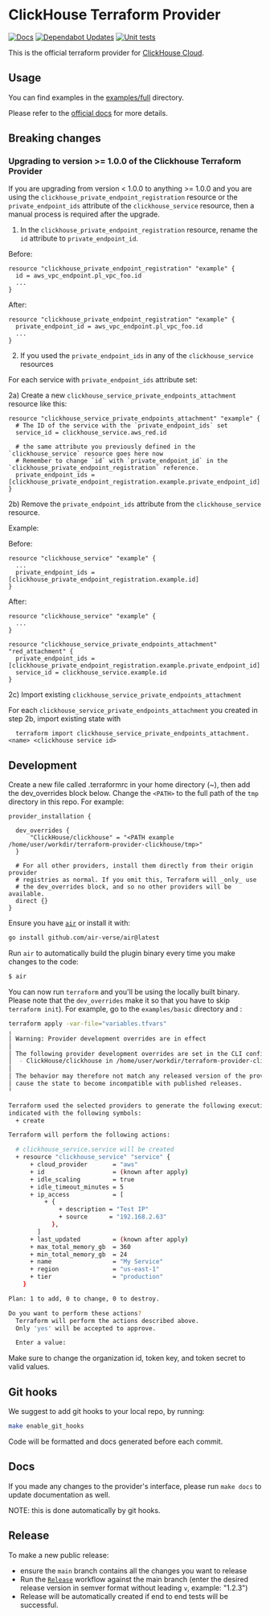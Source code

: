 # ClickHouse Terraform Provider

[![Docs](https://github.com/ClickHouse/terraform-provider-clickhouse/actions/workflows/docs.yaml/badge.svg)](https://github.com/ClickHouse/terraform-provider-clickhouse/actions/workflows/docs.yaml)
[![Dependabot Updates](https://github.com/ClickHouse/terraform-provider-clickhouse/actions/workflows/dependabot/dependabot-updates/badge.svg)](https://github.com/ClickHouse/terraform-provider-clickhouse/actions/workflows/dependabot/dependabot-updates)
[![Unit tests](https://github.com/ClickHouse/terraform-provider-clickhouse/actions/workflows/test.yaml/badge.svg)](https://github.com/ClickHouse/terraform-provider-clickhouse/actions/workflows/test.yaml)

This is the official terraform provider for [ClickHouse Cloud](https://clickhouse.com/docs/en/about-us/cloud).

## Usage

You can find examples in the [examples/full](https://github.com/ClickHouse/terraform-provider-clickhouse/tree/main/examples/full) directory.

Please refer to the [official docs](https://registry.terraform.io/providers/ClickHouse/clickhouse/latest/docs) for more details.

## Breaking changes

### Upgrading to version >= 1.0.0 of the Clickhouse Terraform Provider

If you are upgrading from version < 1.0.0 to anything >= 1.0.0 and you are using the `clickhouse_private_endpoint_registration` resource or the `private_endpoint_ids` attribute of the `clickhouse_service` resource,
then a manual process is required after the upgrade.

1) In the `clickhouse_private_endpoint_registration` resource, rename the `id` attribute to `private_endpoint_id`.

Before:

```
resource "clickhouse_private_endpoint_registration" "example" {
  id = aws_vpc_endpoint.pl_vpc_foo.id
  ...
}
```

After:

```
resource "clickhouse_private_endpoint_registration" "example" {
  private_endpoint_id = aws_vpc_endpoint.pl_vpc_foo.id
  ...
}
```

2) If you used the `private_endpoint_ids` in any of the `clickhouse_service` resources

For each service with `private_endpoint_ids` attribute set:

2a) Create a new `clickhouse_service_private_endpoints_attachment` resource  like this:

```
resource "clickhouse_service_private_endpoints_attachment" "example" {
  # The ID of the service with the `private_endpoint_ids` set
  service_id = clickhouse_service.aws_red.id

  # the same attribute you previously defined in the `clickhouse_service` resource goes here now
  # Remember to change `id` with `private_endpoint_id` in the `clickhouse_private_endpoint_registration` reference.
  private_endpoint_ids = [clickhouse_private_endpoint_registration.example.private_endpoint_id]
}
```

2b) Remove the `private_endpoint_ids` attribute from the `clickhouse_service` resource.

Example:

Before:

```
resource "clickhouse_service" "example" {
  ...
  private_endpoint_ids = [clickhouse_private_endpoint_registration.example.id]
}
```

After:

```
resource "clickhouse_service" "example" {
  ...
}

resource "clickhouse_service_private_endpoints_attachment" "red_attachment" {
  private_endpoint_ids = [clickhouse_private_endpoint_registration.example.private_endpoint_id]
  service_id = clickhouse_service.example.id
}
```

2c) Import existing `clickhouse_service_private_endpoints_attachment`

For each `clickhouse_service_private_endpoints_attachment` you created in step 2b, import existing state with

```
  terraform import clickhouse_service_private_endpoints_attachment.<name> <clickhouse service id>
```

## Development

Create a new file called .terraformrc in your home directory (~), then add the dev_overrides block below. Change the `<PATH>` to the full path of the `tmp` directory in this repo. For example:

```t
provider_installation {

  dev_overrides {
      "ClickHouse/clickhouse" = "<PATH example /home/user/workdir/terraform-provider-clickhouse/tmp>"
  }

  # For all other providers, install them directly from their origin provider
  # registries as normal. If you omit this, Terraform will _only_ use
  # the dev_overrides block, and so no other providers will be available.
  direct {}
}
```

Ensure you have [`air`](https://github.com/air-verse/air) or install it with:

```bash
go install github.com/air-verse/air@latest
```

Run `air` to automatically build the plugin binary every time you make changes to the code:

```bash
$ air
```

You can now run `terraform` and you'll be using the locally built binary. Please note that the `dev_overrides` make it so that you have to skip `terraform init`).
For example, go to the `examples/basic` directory and :

```bash
terraform apply -var-file="variables.tfvars"
╷
│ Warning: Provider development overrides are in effect
│
│ The following provider development overrides are set in the CLI configuration:
│  - ClickHouse/clickhouse in /home/user/workdir/terraform-provider-clickhouse/tmp
│
│ The behavior may therefore not match any released version of the provider and applying changes may
│ cause the state to become incompatible with published releases.
╵

Terraform used the selected providers to generate the following execution plan. Resource actions are
indicated with the following symbols:
  + create

Terraform will perform the following actions:

  # clickhouse_service.service will be created
  + resource "clickhouse_service" "service" {
      + cloud_provider       = "aws"
      + id                   = (known after apply)
      + idle_scaling         = true
      + idle_timeout_minutes = 5
      + ip_access            = [
          + {
              + description = "Test IP"
              + source      = "192.168.2.63"
            },
        ]
      + last_updated         = (known after apply)
      + max_total_memory_gb  = 360
      + min_total_memory_gb  = 24
      + name                 = "My Service"
      + region               = "us-east-1"
      + tier                 = "production"
    }

Plan: 1 to add, 0 to change, 0 to destroy.

Do you want to perform these actions?
  Terraform will perform the actions described above.
  Only 'yes' will be accepted to approve.

  Enter a value:
```


Make sure to change the organization id, token key, and token secret to valid values.

## Git hooks

We suggest to add git hooks to your local repo, by running:

```bash
make enable_git_hooks
```

Code will be formatted and docs generated before each commit.

## Docs

If you made any changes to the provider's interface, please run `make docs` to update documentation as well.

NOTE: this is done automatically by git hooks.

## Release

To make a new public release:
- ensure the `main` branch contains all the changes you want to release
- Run the [`Release`](https://github.com/ClickHouse/terraform-provider-clickhouse/actions/workflows/release.yaml) workflow against the main branch (enter the desired release version in semver format without leading `v`, example: "1.2.3")
- Release will be automatically created if end to end tests will be successful.
